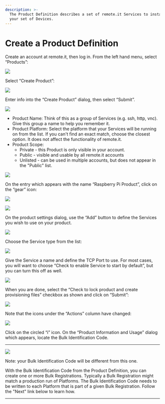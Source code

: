 ```yaml
---
description: >-
  The Product Definition describes a set of remote.it Services to install on
  your set of Devices.
---
```


# Create a Product Definition

Create an account at remote.it, then log in.  From the left hand menu, select “Products”:

![](../../.gitbook/assets/image%20%28117%29.png)

Select “Create Product”:

![](../../.gitbook/assets/image%20%2884%29.png)

Enter info into the “Create Product” dialog, then select “Submit”.

![](../../.gitbook/assets/image%20%28171%29.png)

* Product Name: Think of this as a group of Services \(e.g. ssh, http, vnc\).  Give this group a name to help you remember it.
* Product Platform: Select the platform that your Services will be running on from the list.  If you can't find an exact match, choose the closest option.  It does not affect the functionality of remote.it.
* Product Scope: 
  * Private - this Product is only visible in your account.
  * Public - visible and usable by all remote.it accounts
  * Unlisted - can be used in multiple accounts, but does not appear in the "Public" list.

![](../../.gitbook/assets/image%20%28473%29.png)

On the entry which appears with the name “Raspberry Pi Product”, click on the “gear” icon:

![](../../.gitbook/assets/image%20%2882%29.png)

![](../../.gitbook/assets/image%20%28314%29.png)

On the product settings dialog, use the “Add” button to define the Services you wish to use on your product.  

![](../../.gitbook/assets/image%20%28377%29.png)

Choose the Service type from the list:

![](../../.gitbook/assets/image%20%28449%29.png)

Give the Service a name and define the TCP Port to use.  For most cases, you will want to choose “Check to enable Service to start by default”, but you can turn this off as well.

![](../../.gitbook/assets/image%20%28471%29.png)

When you are done, select the “Check to lock product and create provisioning files” checkbox as shown and click on “Submit”:

![](../../.gitbook/assets/image%20%28360%29.png)

Note that the icons under the “Actions” column have changed:

![](../../.gitbook/assets/image%20%28511%29.png)

Click on the circled “i” icon.  On the “Product Information and Usage” dialog which appears, locate the Bulk Identification Code.  
****

![](../../.gitbook/assets/image%20%28366%29.png)

Note: your Bulk Identification Code will be different from this one.  

With the Bulk Identification Code from the Product Definition, you can create one or more Bulk Registrations.  Typically a Bulk Registration might match a production run of Platforms.  The Bulk Identification Code needs to be written to each Platform that is part of a given Bulk Registration.  Follow the "Next" link below to learn how.  
****

